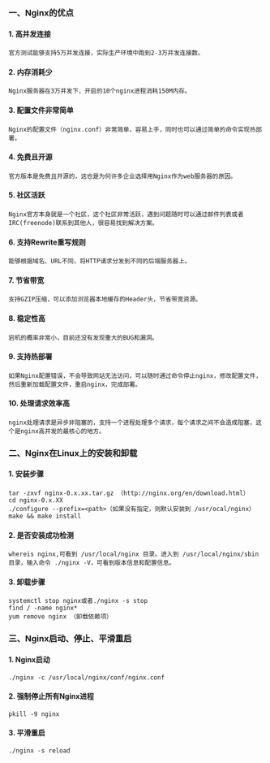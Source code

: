 ### 一、Nginx的优点
#### 1. 高并发连接
    官方测试能够支持5万并发连接，实际生产环境中跑到2-3万并发连接数。
#### 2. 内存消耗少
    Nginx服务器在3万并发下，开启的10个nginx进程消耗150M内存。
#### 3. 配置文件非常简单
    Nginx的配置文件（nginx.conf）非常简单，容易上手，同时也可以通过简单的命令实现热部署。
#### 4. 免费且开源
    官方版本是免费且开源的，这也是为何许多企业选择用Nginx作为web服务器的原因。
#### 5. 社区活跃
    Nginx官方本身就是一个社区，这个社区非常活跃，遇到问题随时可以通过邮件列表或者IRC(freenode)联系到其他人，很容易找到解决方案。
#### 6. 支持Rewrite重写规则
    能够根据域名、URL不同，将HTTP请求分发到不同的后端服务器上。
#### 7. 节省带宽
    支持GZIP压缩，可以添加浏览器本地缓存的Header头，节省带宽资源。
#### 8. 稳定性高
    宕机的概率非常小，目前还没有发现重大的BUG和漏洞。
#### 9. 支持热部署
    如果Nginx配置错误，不会导致网站无法访问，可以随时通过命令停止nginx，修改配置文件，然后重新加载配置文件，重启nginx，完成部署。
#### 10. 处理请求效率高
    nginx处理请求是异步非阻塞的，支持一个进程处理多个请求，每个请求之间不会造成阻塞，这个是nginx高并发的最核心的地方。

### 二、Nginx在Linux上的安装和卸载
#### 1. 安装步骤
    tar -zxvf nginx-0.x.xx.tar.gz （http://nginx.org/en/download.html）
    cd nginx-0.x.XX
    ./configure --prefix=<path>（如果没有指定，则默认安装到 /usr/ocal/nginx）
    make && make install
#### 2. 是否安装成功检测
    whereis nginx,可看到 /usr/local/nginx 目录。进入到 /usr/local/nginx/sbin 目录，输入命令 ./nginx -V，可看到版本信息和配置信息。
#### 3. 卸载步骤
    systemctl stop nginx或者./nginx -s stop
    find / -name nginx*
    yum remove nginx （卸载依赖项）
    
### 三、Nginx启动、停止、平滑重启
#### 1. Nginx启动
    ./nginx -c /usr/local/nginx/conf/nginx.conf
#### 2. 强制停止所有Nginx进程
    pkill -9 nginx
#### 3. 平滑重启
    ./nginx -s reload
    